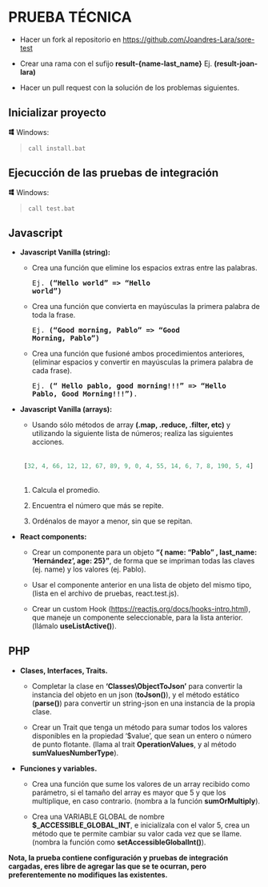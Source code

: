 # PRUEBA TÉCNICA

- Hacer un fork al repositorio en https://github.com/Joandres-Lara/sore-test

- Crear una rama con el sufijo **result-{name-last_name}** Ej. **(result-joan-lara)**

- Hacer un pull request con la solución de los problemas siguientes.

## Inicializar proyecto

<img src="src/windows-icon.png"
     alt="Markdown Monster icon"
     width="12px"/> Windows:

> `call install.bat`

## Ejecucción de las pruebas de integración
<img src="src/windows-icon.png"
     alt="Markdown Monster icon"
     width="12px" /> Windows:

> `call test.bat`

## Javascript

- **Javascript Vanilla (string):**

  - Crea una función que elimine los espacios extras entre las palabras. <pre>Ej. **(“Hello   world” => “Hello world”)**</pre>

  - Crea una función que convierta en mayúsculas la primera palabra de toda la frase. <pre>Ej. **(“Good morning, Pablo” => “Good Morning, Pablo”)**</pre>

  - Crea una función que fusioné ambos procedimientos anteriores, (eliminar espacios y convertir en mayúsculas la primera palabra de cada frase). <pre>Ej. **(“    Hello pablo,      good morning!!!” => “Hello Pablo, Good Morning!!!”)**.</pre>
-	**Javascript Vanilla (arrays):**

    - Usando sólo métodos de array **(.map, .reduce, .filter, etc)** y utilizando la siguiente lista de números; realiza las siguientes acciones.

    ```javascript

     [32, 4, 66, 12, 12, 67, 89, 9, 0, 4, 55, 14, 6, 7, 8, 190, 5, 4]
     
    ```
    
    1. Calcula el promedio.

    2. Encuentra el número que más se repite.
    
    3. Ordénalos de mayor a menor, sin que se repitan.

- **React components:**

  - Crear un componente para un objeto **“{ name: “Pablo” , last_name: ‘Hernández’, age: 25}”**, de forma que se impriman todas las claves (ej. name) y los valores (ej. Pablo).

  - Usar el componente anterior en una lista de objeto del mismo tipo, (lista en el archivo de pruebas, react.test.js).

  - Crear un custom Hook (https://reactjs.org/docs/hooks-intro.html), que maneje un componente seleccionable, para la lista anterior. (llámalo **useListActive()**).

## PHP

- **Clases, Interfaces, Traits.**

  - Completar la clase en **‘Classes\ObjectToJson’** para convertir la instancia del objeto en un json (**toJson()**), y el método estático (**parse()**) para convertir un string-json en una instancia de la propia clase.

  - Crear un Trait que tenga un método para sumar todos los valores disponibles en la propiedad ‘$value’, que sean un entero o número de punto flotante. (llama al trait **OperationValues**, y al método **sumValuesNumberType**).

- **Funciones y variables.**

  - Crea una función que sume los valores de un array recibido como parámetro, si el tamaño del array es mayor que 5 y que los multiplique, en caso contrario. (nombra a la función **sumOrMultiply**).

  - Crea una VARIABLE GLOBAL de nombre **$_ACCESSIBLE_GLOBAL_INT**, e inicialízala con el valor 5, crea un método que te permite cambiar su valor cada vez que se llame. (nombra la función como **setAccessibleGlobalInt()**).

**Nota, la prueba contiene configuración y pruebas de integración cargadas, eres libre de agregar las que se te ocurran, pero preferentemente no modifiques las existentes.**


